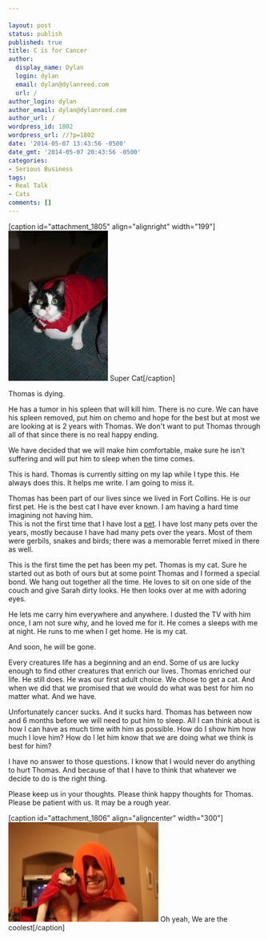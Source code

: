 ```yaml
---

layout: post
status: publish
published: true
title: C is for Cancer
author:
  display_name: Dylan
  login: dylan
  email: dylan@dylanreed.com
  url: /
author_login: dylan
author_email: dylan@dylanreed.com
author_url: /
wordpress_id: 1802
wordpress_url: //?p=1802
date: '2014-05-07 13:43:56 -0500'
date_gmt: '2014-05-07 20:43:56 -0500'
categories:
- Serious Business
tags:
- Real Talk
- Cats
comments: []
---
```


[caption id="attachment_1805" align="alignright" width="199"]![Cape][1] Super Cat[/caption]

   [1]: /media/2014/05/Cape-199x300.jpg

Thomas is dying.

He has a tumor in his spleen that will kill him. There is no cure. We can have his spleen removed, put him on chemo and hope for the best but at most we are looking at is 2 years with Thomas. We don't want to put Thomas through all of that since there is no real happy ending.

We have decided that we will make him comfortable, make sure he isn't suffering and will put him to sleep when the time comes.

This is hard. Thomas is currently sitting on my lap while I type this. He always does this. It helps me write. I am going to miss it.

Thomas has been part of our lives since we lived in Fort Collins. He is our first pet. He is the best cat I have ever known. I am having a hard time imagining not having him.  
This is not the first time that I have lost a [pet][2]. I have lost many pets over the years, mostly because I have had many pets over the years. Most of them were gerbils, snakes and birds; there was a memorable ferret mixed in there as well.

   [2]: /2004/04/17/lucy-is-gone/

This is the first time the pet has been my pet. Thomas is my cat. Sure he started out as both of ours but at some point Thomas and I formed a special bond. We hang out together all the time. He loves to sit on one side of the couch and give Sarah dirty looks. He then looks over at me with adoring eyes.

He lets me carry him everywhere and anywhere. I dusted the TV with him once, I am not sure why, and he loved me for it. He comes a sleeps with me at night. He runs to me when I get home. He is my cat.

And soon, he will be gone.

Every creatures life has a beginning and an end. Some of us are lucky enough to find other creatures that enrich our lives. Thomas enriched our life. He still does. He was our first adult choice. We chose to get a cat. And when we did that we promised that we would do what was best for him no matter what. And we have.

Unfortunately cancer sucks. And it sucks hard. Thomas has between now and 6 months before we will need to put him to sleep. All I can think about is how I can have as much time with him as possible. How do I show him how much I love him? How do I let him know that we are doing what we think is best for him?

I have no answer to those questions. I know that I would never do anything to hurt Thomas. And because of that I have to think that whatever we decide to do is the right thing.

Please keep us in your thoughts. Please think happy thoughts for Thomas. Please be patient with us. It may be a rough year.

[caption id="attachment_1806" align="aligncenter" width="300"][![Capes][3]][4] Oh yeah, We are the coolest[/caption]

   [3]: /media/2014/05/Capes-300x199.jpg
   [4]: /media/2014/05/Capes.jpg

